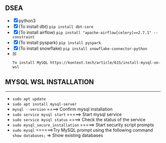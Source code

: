 ## DSEA 

- [x]  python3
- [x]  (To install dbt) `pip install dbt-core`
- [x]   (To install airflow)  `pip install "apache-airflow[celery]==2.7.1" --constraint`
- [x]    (To install pyspark) `pip install pyspark`
- [x]    (To install snowflake) `pip install snowflake-connector-python`
- [x]     To install MySQL https://kontext.tech/article/615/install-mysql-on-wsl




## MYSQL WSL INSTALLATION
-------------------------------
- `sudo apt update`
- `sudo apt install mysql-server`
- `mysql --version` ====> Confirm mysql installation
- `sudo service mysql start` =====> Start mysql service 
- `sudo service mysql status` ====> Check the status of the service
- `sudo mysql_secure_installation` =====> Start security script prompts
- `sudo mysql` ======>Try MySQL prompt using the following command
                                     `show databases;`     => Show existing databases
